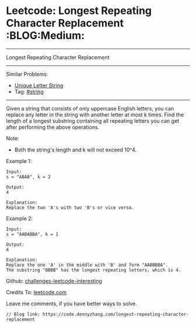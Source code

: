 # Leetcode: Longest Repeating Character Replacement     :BLOG:Medium:


---

Longest Repeating Character Replacement  

---

Similar Problems:  
-   [Unique Letter String](https://code.dennyzhang.com/unique-letter-string)
-   Tag: [#string](https://code.dennyzhang.com/tag/string)

---

Given a string that consists of only uppercase English letters, you can replace any letter in the string with another letter at most k times. Find the length of a longest substring containing all repeating letters you can get after performing the above operations.  

Note:  
-   Both the string's length and k will not exceed 10^4.

Example 1:  

    Input:
    s = "ABAB", k = 2
    
    Output:
    4
    
    Explanation:
    Replace the two 'A's with two 'B's or vice versa.

Example 2:  

    Input:
    s = "AABABBA", k = 1
    
    Output:
    4
    
    Explanation:
    Replace the one 'A' in the middle with 'B' and form "AABBBBA".
    The substring "BBBB" has the longest repeating letters, which is 4.

Github: [challenges-leetcode-interesting](https://github.com/DennyZhang/challenges-leetcode-interesting/tree/master/longest-repeating-character-replacement)  

Credits To: [leetcode.com](https://leetcode.com/problems/longest-repeating-character-replacement/description/)  

Leave me comments, if you have better ways to solve.  

    // Blog link: https://code.dennyzhang.com/longest-repeating-character-replacement